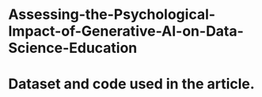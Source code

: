 # Assessing-the-Psychological-Impact-of-Generative-AI-on-Data-Science-Education
# Dataset and code used in the article.
